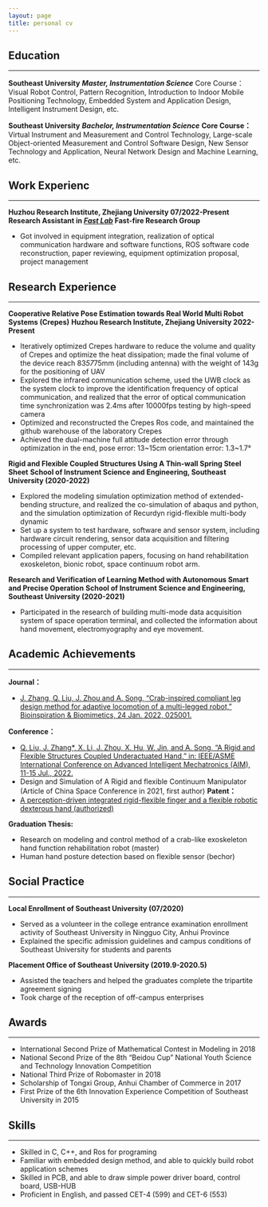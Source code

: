 ```yaml
---
layout: page
title: personal cv
---
```



## Education

---

**Southeast University**
***Master, Instrumentation Science***
Core Course：Visual Robot Control, Pattern Recognition, Introduction to Indoor Mobile Positioning Technology, Embedded System and Application Design, Intelligent Instrument Design, etc.

**Southeast University**
***Bachelor, Instrumentation Science***
**Core Course：** Virtual Instrument and Measurement and Control Technology, Large-scale Object-oriented Measurement and Control Software Design, New Sensor Technology and Application, Neural Network Design and Machine Learning, etc.  


## Work Experienc

---

**Huzhou Research Institute, Zhejiang University                                      07/2022-Present**
**Research Assistant in [*Fast Lab*](http://zju-fast.com "Fast lab 团队官网") Fast-fire Research Group**
- Got involved in equipment integration, realization of optical communication hardware and software functions, ROS software code reconstruction, paper reviewing, equipment optimization proposal, project management

## Research Experience

---

**Cooperative Relative Pose Estimation towards Real World Multi Robot Systems (Crepes)**
**Huzhou Research Institute, Zhejiang University                                         2022-Present**                                                                         
- Iteratively optimized Crepes hardware to reduce the volume and quality of Crepes and optimize the heat dissipation; made the final volume of the device reach 83*57*75mm (including antenna) with the weight of 143g for the positioning of UAV
-  Explored the infrared communication scheme, used the UWB clock as the system clock to improve the identification frequency of optical communication, and realized that the error of optical communication time synchronization was 2.4ms after 10000fps testing by high-speed camera
- Optimized and reconstructed the Crepes Ros code, and maintained the github warehouse of the laboratory Crepes
- Achieved the dual-machine full attitude detection error through optimization in the end, pose error: 13~15cm orientation error: 1.3~1.7°

**Rigid and Flexible Coupled Structures Using A Thin-wall Spring Steel Sheet**
**School of Instrument Science and Engineering, Southeast University                              (2020-2022)**                                                         
- Explored the modeling simulation optimization method of extended-bending structure, and realized the co-simulation of abaqus and python, and the simulation optimization of Recurdyn rigid-flexible multi-body dynamic
- Set up a system to test hardware, software and sensor system, including hardware circuit rendering, sensor data acquisition and filtering processing of upper computer, etc.
- Compiled relevant application papers, focusing on hand rehabilitation exoskeleton, bionic robot, space continuum robot arm.

**Research and Verification of Learning Method with Autonomous Smart and Precise Operation**
**School of Instrument Science and Engineering, Southeast University                           (2020-2021)**                                                        
- Participated in the research of building multi-mode data acquisition system of space operation terminal, and collected the information about hand movement, electromyography and eye movement.


## Academic Achievements

---

**Journal：**
- [J. Zhang, Q. Liu, J. Zhou and A. Song, “Crab-inspired compliant leg design method for adaptive locomotion of a multi-legged robot,” Bioinspiration & Biomimetics, 24 Jan. 2022, 025001.](https://lqseu.github.io/file/Crab-inspired%2compliant%20leg%20design%20method%20for%20adaptive%20locomotion%20of%20a%20multi-legged%20robot.pdf)

**Conference：**
- [Q. Liu, J. Zhang*, X. Li, J. Zhou, X. Hu, W. Jin, and A. Song, “A Rigid and Flexible Structures Coupled Underactuated Hand,” in: IEEE/ASME International Conference on Advanced Intelligent Mechatronics (AIM), 11-15 Jul., 2022.](https://lqseu.github.io/file/A%20Rigid%20and%20Flexible%20Structures%20Coupled%20Underactuated%20Hand.pdf)
- Design and Simulation of A Rigid and flexible Continuum Manipulator (Article of China Space Conference in 2021, first author)
**Patent：**
- [A perception-driven integrated rigid-flexible finger and a flexible robotic dexterous hand (authorized)](https://lqseu.github.io/file/种感知驱动一体化刚柔耦合手指及柔顺型机器人灵巧手.pdf)

**Graduation Thesis:**
- Research on modeling and control method of a crab-like exoskeleton hand function rehabilitation robot (master)
- Human hand posture detection based on flexible sensor (bechor)


## Social Practice

---

**Local Enrollment of Southeast University                                                   (07/2020)**
- Served as a volunteer in the college entrance examination enrollment activity of Southeast University in Ningguo City, Anhui Province
- Explained the specific admission guidelines and campus conditions of Southeast University for students and parents

**Placement Office of Southeast University                                             (2019.9-2020.5)**
- Assisted the teachers and helped the graduates complete the tripartite agreement signing
- Took charge of the reception of off-campus enterprises

## Awards

---

- International Second Prize of Mathematical Contest in Modeling in 2018 
- National Second Prize of the 8th “Beidou Cup” National Youth Science and Technology Innovation Competition 
- National Third Prize of Robomaster in 2018 
- Scholarship of Tongxi Group, Anhui Chamber of Commerce in 2017 
- First Prize of the 6th Innovation Experience Competition of Southeast University in 2015

## Skills

---

- Skilled in C, C++, and Ros for programing 
- Familiar with embedded design method, and able to quickly build robot application schemes
- Skilled in PCB, and able to draw simple power driver board, control board, USB-HUB
- Proficient in English, and passed CET-4 (599) and CET-6 (553)
